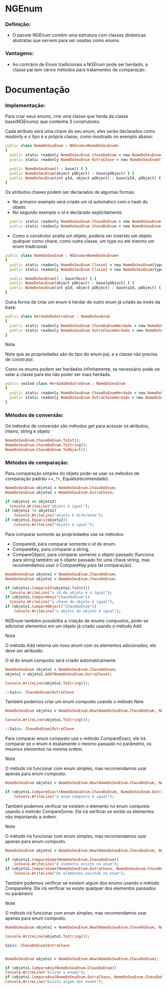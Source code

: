 # NGEnum

### Definição: 
- O pacote NGEnum contém uma estrutura com classes dinâmicas abstratas que servem para ser usadas como enums.

### Vantagens: 
- Ao contrário de Enum tradicionais a NGEnum pode ser herdado, a classe pai tem vários métodos para tratamentos de comparação.

# Documentação

### Implementação:

Para criar seus enums, crie uma classe que herda da classe base(NGEnums) que contenha 3 construtores. 

Cada atributo será uma chave do seu enum, eles serão declarados como readonly e o tipo é a própria classe,  como mostrado no exemplo abaixo:
```ruby
public class NomeDoSeuEnum : NGEnums<NomeDoSeuEnum>
{
  public static readonly NomeDoSeuEnum ChaveDoEnum = new NomeDoSeuEnum("ChaveDoEnum");
  public static readonly NomeDoSeuEnum OutraChave = new NomeDoSeuEnum("OutraChave");

  public NomeDoSeuEnum() : base() { }
  public NomeDoSeuEnum(object pObject) : base(pObject) { }
  public NomeDoSeuEnum(int pId, object pObject) : base(pId, pObject) { }
}
```

Os atributos chaves podem ser declarados de algumas formas:
 - No primeiro exemplo será criado um id automático com o hash do objeto.
 - No segundo exemplo o id é declarado explicitamente. 
```ruby
  public static readonly NomeDoSeuEnum ChaveDoEnum = new NomeDoSeuEnum("ChaveDoEnum");
  public static readonly NomeDoSeuEnum ChaveDoEnum = new NomeDoSeuEnum(1,"ChaveDoEnum");
```

  - Como o construtor aceita um objeto, poderia ser inserido um objeto qualquer como chave, como outra classe, um type ou até mesmo um enum tradicional.
```ruby
public class NomeDoSeuEnum : NGEnums<NomeDoSeuEnum>
{
  public static readonly NomeDoSeuEnum Classe1 = new NomeDoSeuEnum(typeof(Classe1);
  public static readonly NomeDoSeuEnum Classe2 = new NomeDoSeuEnum(typeof(Classe2);

  public NomeDoSeuEnum() : base(None) { }
  public NomeDoSeuEnum(object pObject) : base(pObject) { }
  public NomeDoSeuEnum(int pId, object pObject) : base(pId, pObject) { }
}
```

Outra forma de criar um enum é herdar de outro enum já criado ao invés da base.
```ruby
public class HerdadoDeOutroEnum : NomeDoSeuEnum
{
  public static readonly NomeDoSeuEnum ChaveDoEnumHerdado = new NomeDoSeuEnum("ChaveDoEnumHerdado");
  public static readonly NomeDoSeuEnum OutraChaveHerdado = new NomeDoSeuEnum("OutraChaveHerdado");
}
```
> [!NOTE]
> Note que as propriedades são do tipo do enum pai, e a classe não precisa de construtor.

Como os enums podem ser herdados infinitamente, se necessário pode-se selar a classe para ela não poder ser mais herdada.
```ruby
public sealed class HerdadoDeOutroEnum : NomeDoSeuEnum
{
  public static readonly NomeDoSeuEnum ChaveDoEnumHerdado = new NomeDoSeuEnum("ChaveDoEnumHerdado");
  public static readonly NomeDoSeuEnum OutraChaveHerdado = new NomeDoSeuEnum("OutraChaveHerdado");
}
```

### Métodos de conversão:

Os métodos de conversão são métodos get para acessar os atributos, inteiro, string e objeto
```ruby
NomeDoSeuEnum.ChaveDoEnum.ToInt();
NomeDoSeuEnum.ChaveDoEnum.ToString();
NomeDoSeuEnum.ChaveDoEnum.ToObject();
```

### Métodos de comparação:

Para comparação simples do objeto pode-se usar os métodos de comparação padrão ==, !=, Equals(recomendado).
```ruby
NomeDoSeuEnum objeto1 = NomeDoSeuEnum.ChaveDoEnum;
NomeDoSeuEnum objeto2 = NomeDoSeuEnum.OutraChave;

if (objeto1 == objeto2)
  Console.WriteLine("objeto é igual");
if (objeto1 != objeto2)
	Console.WriteLine("objeto é diferente");
if (objeto1.Equals(objeto2))
	Console.WriteLine("objeto é igual");
```

Para comparar somente as propriedades use os métodos:
  - CompareId, para comparar somente o id do enum.
  - CompareKey, para comparar a string.
  - CompareObject, para comparar somente o objeto passado (funciona para string também se o objeto passado for uma chave string, mas recomendamos usar o CompareKey para tal comparação).
```ruby
NomeDoSeuEnum objeto1 = NomeDoSeuEnum.ChaveDoEnum;
NomeDoSeuEnum objeto2 = NomeDoSeuEnum.ChaveDoEnum;

if (objeto1.CompareId(objeto2.ToInt())
  Console.WriteLine("o id do objeto é o igual");
if (objeto1.CompareKey("ChaveDoEnum"))
  Console.WriteLine("a chave do objeto é igual");
if (objeto1.CompareObject("ChaveDoEnum"))
	Console.WriteLine("o objeto do objeto é igual");
```

NGEnum também possibilita a criação de enums compostos, pode-se adicionar elementos em um objeto já criado usando o método Add
> [!NOTE]
> O método Add retorna um novo enum com os elementos adicionados, ele deve ser atribuído.
> 
> O id do enum composto será criado automaticamente.

```ruby
NomeDoSeuEnum objeto1 = NomeDoSeuEnum.ChaveDoEnum;
objeto1 = objeto1.Add(NomeDoSeuEnum.OutraChave);

Console.WriteLine(objeto1.ToString());

//Saída: ChaveDoEnum|OutraChave
```

Também podemos criar um enum composto usando o método New.
```ruby
NomeDoSeuEnum objeto1 = NomeDoSeuEnum.New(NomeDoSeuEnum.ChaveDoEnum, NomeDoSeuEnum.OutraChave);

Console.WriteLine(objeto1.ToString());

//Saída: ChaveDoEnum|OutraChave
```

Para comparar enum composto use o método CompareExact, ele irá comparar se o enum é exatamente o mesmo passado no parâmetro, os mesmos elementos na mesma ordem.
> [!NOTE]
> O método irá funcionar com enum simples, mas recomendamos usar apenas para enum composto.

```ruby
NomeDoSeuEnum objeto1 = NomeDoSeuEnum.New(NomeDoSeuEnum.ChaveDoEnum, NomeDoSeuEnum.OutraChave); 

if (objeto1.CompareExact(NomeDoSeuEnum.ChaveDoEnum, NomeDoSeuEnum.OutraChave))
	Console.WriteLine("o enum composto é igual");
```

Também podemos verificar se existem o elemento no enum composto usando o método CompareSome.
Ele irá verificar se existe os elementos não importando a ordem.
> [!NOTE]
> O método irá funcionar com enum simples, mas recomendamos usar apenas para enum composto.

```ruby
NomeDoSeuEnum objeto1 = NomeDoSeuEnum.New(NomeDoSeuEnum.ChaveDoEnum, NomeDoSeuEnum.OutraChave); 

if (objeto1.CompareSome(NomeDoSeuEnum.ChaveDoEnum))
	Console.WriteLine("O elemento existe no enum");
if (objeto1.CompareSome(NomeDoSeuEnum.OutraChave, NomeDoSeuEnum.ChaveDoEnum))
	Console.WriteLine("Os elementos existem no enum");
```

Também podemos verificar se existem algum dos enums usando o método CompareAny.
Ele irá verificar se existe qualquer dos elementos passados no parâmetro
> [!NOTE]
> O método irá funcionar com enum simples, mas recomendamos usar apenas para enum composto.

```ruby
NomeDoSeuEnum objeto1 = NomeDoSeuEnum.New(NomeDoSeuEnum.ChaveDoEnum, NomeDoSeuEnum.OutraChave);

Console.WriteLine(objeto1.ToString());

Saída: ChaveDoEnum|OutraChave


NomeDoSeuEnum objeto1 = NomeDoSeuEnum.New(NomeDoSeuEnum.ChaveDoEnum); 

if (objeto1.CompareAny(NomeDoSeuEnum.ChaveDoEnum))
Console.WriteLine("Existe o enums");
if (objeto1.CompareAny(NomeDoSeuEnum.OutraChave, NomeDoSeuEnum.ChaveDoEnum))
Console.WriteLine("Existe algum dos enums");
```
